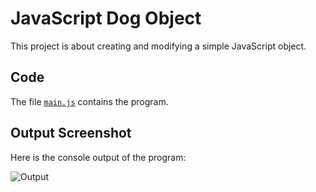 # JavaScript Dog Object

This project is about creating and modifying a simple JavaScript object.

## Code
The file [`main.js`](main.js) contains the program.

## Output Screenshot
Here is the console output of the program:

![Output](output.png)
